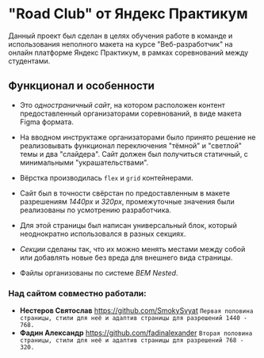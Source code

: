 # "Road Club" от Яндекс Практикум

Данный проект был сделан в целях обучения работе в команде и использования неполного макета на курсе "Веб-разработчик" на онлайн платформе Яндекс Практикум, в рамках соревнований между студентами.

## Функционал и особенности

* Это *одностраничный сайт*, на котором расположен контент предоставленный организаторами соревнований, в виде макета Figma формата.

* На вводном инструктаже организаторами было принято решение не реализовывать функционал переключения "тёмной" и "светлой" темы и два "слайдера". Сайт должен был получиться статичный, с минимальными "украшательствами".

* Вёрстка производилась ```flex``` и ```grid``` контейнерами.

* Сайт был в точности свёрстан по предоставленным в макете разрешениям *1440рх* и *320рх*, промежуточные значения были реализованы по усмотрению разработчика.

* Для этой страницы был написан универсальный блок, который неоднократно использовался в разных секциях.

* *Секции* сделаны так, что их можно менять местами между собой или добавлять новые без вреда для внешнего вида страницы.

* Файлы организованы по системе *BEM Nested*.

### Над сайтом совместно работали: 
* **Нестеров Святослав** https://github.com/SmokySvyat
                 ```Первая половина страницы, стили для неё и адаптив страницы для разрешений 1440 - 768.```
* **Фадин Александр** https://github.com/fadinalexander ```Вторая половина страницы, стили для неё и адаптив страницы для разрешений 768 - 320.```